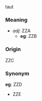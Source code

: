 taut
### Meaning
+ _adj_: ZZA
    + __eg__: ZZB

### Origin

ZZC

### Synonym

__eg__: ZZD

+ ZZE


